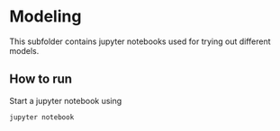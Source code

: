 # Modeling

This subfolder contains jupyter notebooks used for trying out different models.

## How to run

Start a jupyter notebook using
```
jupyter notebook
```